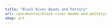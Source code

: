 ```yaml
---
title: "Black River Beads and Pottery"
url: /pocahontas/black-river-beads-and-pottery/
shop: art
---
```

